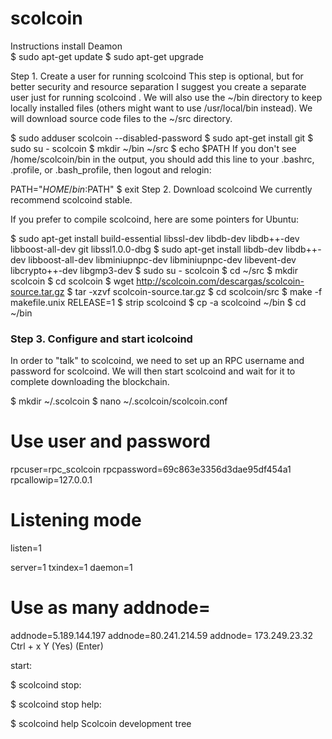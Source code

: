 # scolcoin
Instructions install Deamon <br/>
$ sudo apt-get update 
$ sudo apt-get upgrade

Step 1. Create a user for running scolcoind
This step is optional, but for better security and resource separation I suggest you create a separate user just for running scolcoind . We will also use the ~/bin directory to keep locally installed files (others might want to use /usr/local/bin instead). We will download source code files to the ~/src directory.

$ sudo adduser scolcoin --disabled-password
$ sudo apt-get install git
$ sudo su - scolcoin
$ mkdir ~/bin ~/src
$ echo $PATH
If you don't see /home/scolcoin/bin in the output, you should add this line to your .bashrc, .profile, or .bash_profile, then logout and relogin:

PATH="$HOME/bin:$PATH"
$ exit
Step 2. Download scolcoind
We currently recommend scolcoind stable.

If you prefer to compile scolcoind, here are some pointers for Ubuntu:

$ sudo apt-get install build-essential libssl-dev libdb-dev libdb++-dev libboost-all-dev git libssl1.0.0-dbg
$ sudo apt-get install libdb-dev libdb++-dev libboost-all-dev libminiupnpc-dev libminiupnpc-dev libevent-dev libcrypto++-dev libgmp3-dev
$ sudo su - scolcoin
$ cd ~/src 
$ mkdir scolcoin
$ cd scolcoin
$ wget http://scolcoin.com/descargas/scolcoin-source.tar.gz
$ tar -xzvf scolcoin-source.tar.gz
$ cd scolcoin/src
$ make -f makefile.unix RELEASE=1
$ strip scolcoind
$ cp -a scolcoind ~/bin
$ cd ~/bin

### Step 3. Configure and start icolcoind
In order to "talk" to scolcoind, we need to set up an RPC username and password for scolcoind. We will then start scolcoind and wait for it to complete downloading the blockchain.

$ mkdir ~/.scolcoin
$ nano ~/.scolcoin/scolcoin.conf
 # Use user and password
 rpcuser=rpc_scolcoin
 rpcpassword=69c863e3356d3dae95df454a1
 rpcallowip=127.0.0.1
 # Listening mode
 listen=1

 server=1
 txindex=1
 daemon=1
 # Use as many addnode=
 addnode=5.189.144.197
 addnode=80.241.214.59
 addnode= 173.249.23.32
Ctrl + x Y (Yes) (Enter)

start:

$ scolcoind
stop:

$ scolcoind stop
help:

$ scolcoind help 
Scolcoin development tree
